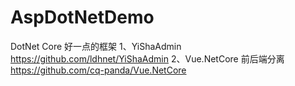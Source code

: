# AspDotNetDemo

DotNet Core 好一点的框架
1、YiShaAdmin 
https://github.com/ldhnet/YiShaAdmin 
2、Vue.NetCore 前后端分离
https://github.com/cq-panda/Vue.NetCore

 